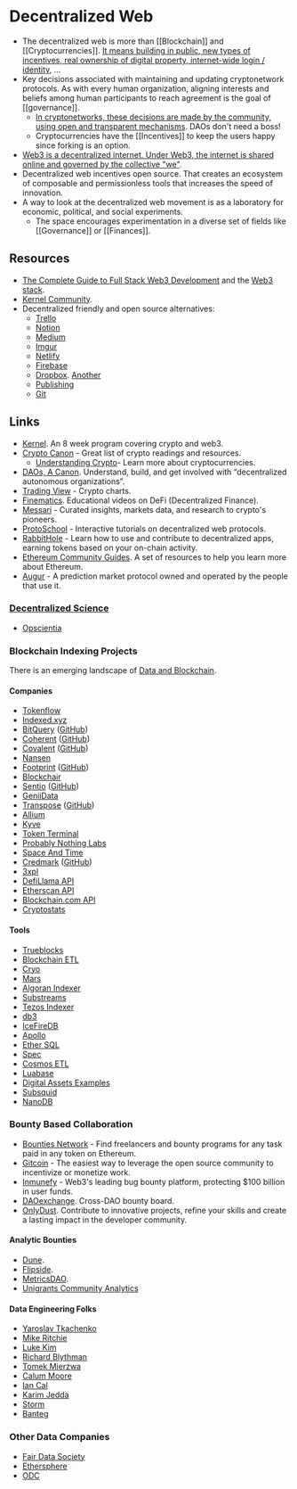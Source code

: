 # Decentralized Web

- The decentralized web is more than [[Blockchain]] and [[Cryptocurrencies]]. [It means building in public, new types of incentives, real ownership of digital property, internet-wide login / identity](https://ckarchive.com/b/p9ueh9hp409k), ...
- Key decisions associated with maintaining and updating cryptonetwork protocols. As with every human organization, aligning interests and beliefs among human participants to reach agreement is the goal of [[governance]].
  - [In cryptonetworks, these decisions are made by the community, using open and transparent mechanisms](https://onezero.medium.com/why-decentralization-matters-5e3f79f7638e). DAOs don't need a boss!
  - Cryptocurrencies have the [[Incentives]] to keep the users happy since forking is an option.
- [Web3 is a decentralized internet. Under Web3, the internet is shared online and governed by the collective "we"](https://docs.google.com/document/d/1SWJw_NTyUvgdB_asRzsnVyKjciW8dZbeqQeUeWsEiQc).
- Decentralized web incentives open source. That creates an ecosystem of composable and permissionless tools that increases the speed of innovation.
- A way to look at the decentralized web movement is as a laboratory for economic, political, and social experiments.
  - The space encourages experimentation in a diverse set of fields like [[Governance]] or [[Finances]].

## Resources

- [The Complete Guide to Full Stack Web3 Development](https://dev.to/dabit3/the-complete-guide-to-full-stack-web3-development-4g74) and the [Web3 stack](https://edgeandnode.com/blog/defining-the-web3-stack).
- [Kernel Community](https://kernel.community/en/learn/).
- Decentralized friendly and open source alternatives:
  - [Trello](https://dework.xyz/)
  - [Notion](https://www.clarity.so/)
  - [Medium](https://mirror.xyz/dashboard)
  - [Imgur](https://www.pinata.cloud/)
  - [Netlify](https://fleek.co/)
  - [Firebase](https://textile.io)
  - [Dropbox](https://www.sliksafe.com/). [Another](https://files.chainsafe.io/)
  - [Publishing](https://docs.distributed.press/)
  - [Git](https://radicle.xyz/)

## Links

- [Kernel](https://kernel.community/). An 8 week program covering crypto and web3.
- [Crypto Canon](https://a16z.com/2018/02/10/crypto-readings-resources/) - Great list of crypto readings and resources.
  - [Understanding Crypto](https://a16z.com/2020/04/30/explaining-crypto-from-a16z/)- Learn more about cryptocurrencies.
- [DAOs, A Canon](https://future.a16z.com/dao-canon/). Understand, build, and get involved with “decentralized autonomous organizations”.
- [Trading View](https://www.tradingview.com/markets/cryptocurrencies/) - Crypto charts.
- [Finematics](https://www.youtube.com/channel/UCh1ob28ceGdqohUnR7vBACA). Educational videos on DeFi (Decentralized Finance).
- [Messari](https://messari.io/) - Curated insights, markets data, and research to crypto's pioneers.
- [ProtoSchool](https://proto.school/) - Interactive tutorials on decentralized web protocols.
- [RabbitHole](https://rabbithole.gg/) - Learn how to use and contribute to decentralized apps, earning tokens based on your on-chain activity.
- [Ethereum Community Guides](https://ethereum.org/en/learn). A set of resources to help you learn more about Ethereum.
- [Augur](https://www.augur.net/) - A prediction market protocol owned and operated by the people that use it.

### [Decentralized Science](https://ethereum.org/en/desci/)

- [Opscientia](https://github.com/opscientia/desci)

### Blockchain Indexing Projects

There is an emerging landscape of [Data and Blockchain](https://www.primodata.org/blockchain-data).

#### Companies

- [Tokenflow](https://tokenflow.live/)
- [Indexed.xyz](https://github.com/indexed-xyz)
- [BitQuery](https://bitquery.io/) ([GitHub](https://github.com/bitquery/explorer))
- [Coherent](https://coherent.xyz/) ([GitHub](https://github.com/coherentopensource))
- [Covalent](https://www.covalenthq.com/) ([GitHub](https://github.com/covalenthq))
- [Nansen](https://www.nansen.ai/)
- [Footprint](https://www.footprint.network/) ([GitHub](https://github.com/footprintanalytics))
- [Blockchair](https://blockchair.com/dumps#database)
- [Sentio](https://www.sentio.xyz/) ([GitHub](https://github.com/sentioxyz))
- [GeniiData](https://geniidata.com/)
- [Transpose](https://www.transpose.io/) ([GitHub](https://github.com/TransposeData))
- [Allium](https://twitter.com/alliumlabs)
- [Kyve](https://www.kyve.network/)
- [Token Terminal](https://tokenterminal.com/)
- [Probably Nothing Labs](https://www.probablynothinglabs.xyz/)
- [Space And Time](https://www.spaceandtime.io/)
- [Credmark](https://credmark.com/) ([GitHub](https://github.com/credmark))
- [3xpl](https://3xpl.com/)
- [DefiLlama API](https://defillama.com/docs/api)
- [Etherscan API](https://etherscan.io/apis)
- [Blockchain.com API](https://www.blockchain.com/explorer/api)
- [Cryptostats](https://cryptostats.community/)

#### Tools

- [Trueblocks](https://trueblocks.io/)
- [Blockchain ETL](https://github.com/blockchain-etl)
- [Cryo](https://github.com/paradigmxyz/cryo)
- [Mars](https://github.com/deepeth/mars)
- [Algoran Indexer](https://github.com/algorand/indexer)
- [Substreams](https://substreams.streamingfast.io/)
- [Tezos Indexer](https://github.com/baking-bad/tzkt)
- [db3](https://github.com/db3-teams/db3)
- [IceFireDB](https://www.icefiredb.xyz/icefiredb_docs/)
- [Apollo](https://github.com/chainbound/apollo)
- [Ether SQL](https://github.com/analyseether/ether_sql)
- [Spec](https://github.com/spec-dev)
- [Cosmos ETL](https://github.com/bizzyvinci/cosmos-etl)
- [Luabase](https://github.com/luabase)
- [Digital Assets Examples](https://github.com/aws-samples/digital-assets-examples)
- [Subsquid](https://subsquid.io/)
- [NanoDB](https://github.com/mistakia/nanodb)

### Bounty Based Collaboration

- [Bounties Network](https://bounties.network/) - Find freelancers and bounty programs for any task paid in any token on Ethereum.
- [Gitcoin](https://gitcoin.co/) - The easiest way to leverage the open source community to incentivize or monetize work.
- [Inmunefy](https://immunefi.com/) - Web3's leading bug bounty platform, protecting $100 billion in user funds.
- [DAOexchange](https://daoexchange.app/). Cross-DAO bounty board.
- [OnlyDust](https://www.onlydust.xyz/). Contribute to innovative projects, refine your skills and create a lasting impact in the developer community.

#### Analytic Bounties

- [Dune](https://twitter.com/dune_bounties).
- [Flipside](https://flipsidecrypto.xyz/).
- [MetricsDAO](https://metricsdao.notion.site/metricsdao/Bounty-Programs-d4bac7f1908f412f8bf4ed349198e5fe).
- [Unigrants Community Analytics](https://unigrants.notion.site/Unigrants-Community-Analytics-b09bbb16579d4a569b7e2d393afc4459)

#### Data Engineering Folks

- [Yaroslav Tkachenko](https://sap1ens.com/blog/2022/04/11/why-im-joining-goldsky/)
- [Mike Ritchie](https://twitter.com/thisritchie/status/1533434879773290496)
- [Luke Kim](https://twitter.com/0xLukeKim/status/1514294888778534915)
- [Richard Blythman](https://twitter.com/richardblythman)
- [Tomek Mierzwa](https://twitter.com/mierzwik)
- [Calum Moore](https://twitter.com/calummoore)
- [Ian Cal](https://twitter.com/IanCal)
- [Karim Jedda](https://twitter.com/KarimJDDA/status/1688970663803949059)
- [Storm](https://twitter.com/notnotstorm)
- [Banteg](https://twitter.com/bantg)

### Other Data Companies

- [Fair Data Society](https://github.com/fairDataSociety/)
- [Ethersphere](https://github.com/ethersphere)
- [ODC](https://opendatacommunity.org/)

